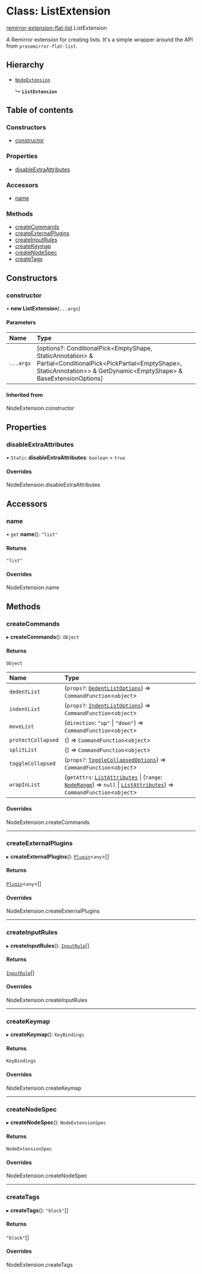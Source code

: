 # Class: ListExtension

[remirror-extension-flat-list](../modules/remirror_extension_flat_list.md).ListExtension

A Remirror extension for creating lists. It's a simple wrapper around the API from `prosemirror-flat-list`.

## Hierarchy

- [`NodeExtension`]( https://remirror.io/docs/api/core/#class-nodeextension )

  ↳ **`ListExtension`**

## Table of contents

### Constructors

- [constructor](remirror_extension_flat_list.ListExtension.md#constructor)

### Properties

- [disableExtraAttributes](remirror_extension_flat_list.ListExtension.md#disableextraattributes)

### Accessors

- [name](remirror_extension_flat_list.ListExtension.md#name)

### Methods

- [createCommands](remirror_extension_flat_list.ListExtension.md#createcommands)
- [createExternalPlugins](remirror_extension_flat_list.ListExtension.md#createexternalplugins)
- [createInputRules](remirror_extension_flat_list.ListExtension.md#createinputrules)
- [createKeymap](remirror_extension_flat_list.ListExtension.md#createkeymap)
- [createNodeSpec](remirror_extension_flat_list.ListExtension.md#createnodespec)
- [createTags](remirror_extension_flat_list.ListExtension.md#createtags)

## Constructors

### constructor

• **new ListExtension**(`...args`)

#### Parameters

| Name | Type |
| :------ | :------ |
| `...args` | [options?: ConditionalPick<EmptyShape, StaticAnnotation\> & Partial<ConditionalPick<PickPartial<EmptyShape\>, StaticAnnotation\>\> & GetDynamic<EmptyShape\> & BaseExtensionOptions] |

#### Inherited from

NodeExtension.constructor

## Properties

### disableExtraAttributes

▪ `Static` **disableExtraAttributes**: `boolean` = `true`

#### Overrides

NodeExtension.disableExtraAttributes

## Accessors

### name

• `get` **name**(): ``"list"``

#### Returns

``"list"``

#### Overrides

NodeExtension.name

## Methods

### createCommands

▸ **createCommands**(): `Object`

#### Returns

`Object`

| Name | Type |
| :------ | :------ |
| `dedentList` | (`props?`: [`DedentListOptions`](../interfaces/remirror_extension_flat_list.DedentListOptions.md)) => `CommandFunction`<`object`\> |
| `indentList` | (`props?`: [`IndentListOptions`](../interfaces/remirror_extension_flat_list.IndentListOptions.md)) => `CommandFunction`<`object`\> |
| `moveList` | (`direction`: ``"up"`` \| ``"down"``) => `CommandFunction`<`object`\> |
| `protectCollapsed` | () => `CommandFunction`<`object`\> |
| `splitList` | () => `CommandFunction`<`object`\> |
| `toggleCollapsed` | (`props?`: [`ToggleCollapsedOptions`](../interfaces/remirror_extension_flat_list.ToggleCollapsedOptions.md)) => `CommandFunction`<`object`\> |
| `wrapInList` | (`getAttrs`: [`ListAttributes`](../interfaces/remirror_extension_flat_list.ListAttributes.md) \| (`range`: [`NodeRange`]( https://prosemirror.net/docs/ref/#model.NodeRange )) => ``null`` \| [`ListAttributes`](../interfaces/remirror_extension_flat_list.ListAttributes.md)) => `CommandFunction`<`object`\> |

#### Overrides

NodeExtension.createCommands

___

### createExternalPlugins

▸ **createExternalPlugins**(): [`Plugin`]( https://prosemirror.net/docs/ref/#state.Plugin )<`any`\>[]

#### Returns

[`Plugin`]( https://prosemirror.net/docs/ref/#state.Plugin )<`any`\>[]

#### Overrides

NodeExtension.createExternalPlugins

___

### createInputRules

▸ **createInputRules**(): [`InputRule`]( https://prosemirror.net/docs/ref/#inputrules.InputRule )[]

#### Returns

[`InputRule`]( https://prosemirror.net/docs/ref/#inputrules.InputRule )[]

#### Overrides

NodeExtension.createInputRules

___

### createKeymap

▸ **createKeymap**(): `KeyBindings`

#### Returns

`KeyBindings`

#### Overrides

NodeExtension.createKeymap

___

### createNodeSpec

▸ **createNodeSpec**(): `NodeExtensionSpec`

#### Returns

`NodeExtensionSpec`

#### Overrides

NodeExtension.createNodeSpec

___

### createTags

▸ **createTags**(): ``"block"``[]

#### Returns

``"block"``[]

#### Overrides

NodeExtension.createTags
